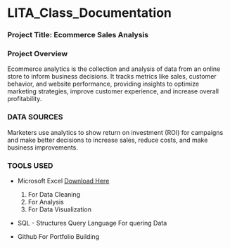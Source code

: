 # LITA_Class_Documentation

### Project Title: Ecommerce Sales Analysis

### Project Overview
Ecommerce analytics is the collection and analysis of data from an online store to inform business decisions. It tracks metrics like sales, customer behavior, and website performance, providing insights to optimize marketing strategies, improve customer experience, and increase overall profitability.

### DATA SOURCES
Marketers use analytics to show return on investment (ROI) for campaigns and make better decisions to increase sales, reduce costs, and make business improvements. 

### TOOLS USED
- Microsoft Excel [Download Here](https://www.microsoft.com)
   1.  For Data Cleaning
   2.  For Analysis
   3.  For Data Visualization
  
- SQL - Structures Query Language For quering Data
- Github For Portfolio Building
